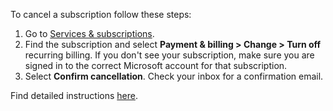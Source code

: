 ﻿To cancel a subscription follow these steps:

1. Go to [Services & subscriptions](https://account.microsoft.com/services).
2. Find the subscription and select __Payment & billing > Change > Turn off__ recurring billing. If you don't see your subscription, make sure you are signed in to the correct Microsoft account for that subscription.
3. Select __Confirm cancellation__. Check your inbox for a confirmation email.

Find detailed instructions [here](https://support.microsoft.com/en-us/help/4027815).
